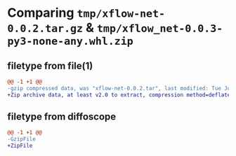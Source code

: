 # Comparing `tmp/xflow-net-0.0.2.tar.gz` & `tmp/xflow_net-0.0.3-py3-none-any.whl.zip`

## filetype from file(1)

```diff
@@ -1 +1 @@
-gzip compressed data, was "xflow-net-0.0.2.tar", last modified: Tue Jun 13 15:06:00 2023, max compression
+Zip archive data, at least v2.0 to extract, compression method=deflate
```

## filetype from diffoscope

```diff
@@ -1 +1 @@
-GzipFile
+ZipFile
```

